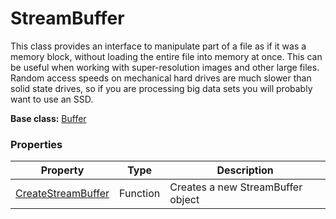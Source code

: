 # StreamBuffer

This class provides an interface to manipulate part of a file as if it was a memory block, without loading the entire file into memory at once. This can be useful when working with super-resolution images and other large files. Random access speeds on mechanical hard drives are much slower than solid state drives, so if you are processing big data sets you will probably want to use an SSD.

**Base class:** [Buffer](Buffer.md)

### Properties

| Property | Type | Description |
|----------|------|-------------|
| [CreateStreamBuffer](CreateStreamBuffer.md) | Function | Creates a new StreamBuffer object |
